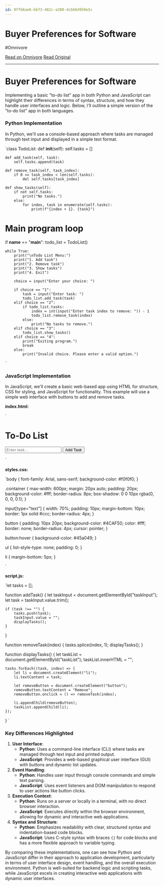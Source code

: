 ```yaml
---
id: 0ffb6ae6-bb73-482c-a300-dcbb6d950e5c
---
```


# Buyer Preferences for Software
#Omnivore

[Read on Omnivore](https://omnivore.app/me/buyer-preferences-for-software-1901a5ad83d)
[Read Original](https://chatgpt.com/share/849ce5f9-f775-4f43-9633-981434c79fb1)


---
# Buyer Preferences for Software

Implementing a basic "to-do list" app in both Python and JavaScript can highlight their differences in terms of syntax, structure, and how they handle user interfaces and logic. Below, I'll outline a simple version of the "to-do list" app in both languages.

### Python Implementation

In Python, we'll use a console-based approach where tasks are managed through text input and displayed in a simple text format.

`class TodoList:
    def __init__(self):
        self.tasks = []

    def add_task(self, task):
        self.tasks.append(task)

    def remove_task(self, task_index):
        if 0 <= task_index < len(self.tasks):
            del self.tasks[task_index]

    def show_tasks(self):
        if not self.tasks:
            print("No tasks.")
        else:
            for index, task in enumerate(self.tasks):
                print(f"{index + 1}. {task}")

# Main program loop
if __name__ == "__main__":
    todo_list = TodoList()

    while True:
        print("\nTodo List Menu:")
        print("1. Add task")
        print("2. Remove task")
        print("3. Show tasks")
        print("4. Exit")

        choice = input("Enter your choice: ")

        if choice == "1":
            task = input("Enter task: ")
            todo_list.add_task(task)
        elif choice == "2":
            if todo_list.tasks:
                index = int(input("Enter task index to remove: ")) - 1
                todo_list.remove_task(index)
            else:
                print("No tasks to remove.")
        elif choice == "3":
            todo_list.show_tasks()
        elif choice == "4":
            print("Exiting program.")
            break
        else:
            print("Invalid choice. Please enter a valid option.")
`

### JavaScript Implementation

In JavaScript, we'll create a basic web-based app using HTML for structure, CSS for styling, and JavaScript for functionality. This example will use a simple web interface with buttons to add and remove tasks.

**index.html:**

`<!DOCTYPE html>
<html lang="en">
<head>
    <meta charset="UTF-8">
    <meta name="viewport" content="width=device-width, initial-scale=1.0">
    <title>To-Do List App</title>
    <link rel="stylesheet" href="styles.css">
</head>
<body>
    <div class="container">
        <h1>To-Do List</h1>
        <input type="text" id="taskInput" placeholder="Enter task...">
        <button onclick="addTask()">Add Task</button>
        <ul id="taskList"></ul>
    </div>
    <script src="script.js"></script>
</body>
</html>
`

**styles.css:**

`body {
    font-family: Arial, sans-serif;
    background-color: #f0f0f0;
}

.container {
    max-width: 600px;
    margin: 20px auto;
    padding: 20px;
    background-color: #fff;
    border-radius: 8px;
    box-shadow: 0 0 10px rgba(0, 0, 0, 0.1);
}

input[type="text"] {
    width: 70%;
    padding: 10px;
    margin-bottom: 10px;
    border: 1px solid #ccc;
    border-radius: 4px;
}

button {
    padding: 10px 20px;
    background-color: #4CAF50;
    color: #fff;
    border: none;
    border-radius: 4px;
    cursor: pointer;
}

button:hover {
    background-color: #45a049;
}

ul {
    list-style-type: none;
    padding: 0;
}

li {
    margin-bottom: 5px;
}

`

**script.js:**

`let tasks = [];

function addTask() {
    let taskInput = document.getElementById("taskInput");
    let task = taskInput.value.trim();

    if (task !== "") {
        tasks.push(task);
        taskInput.value = "";
        displayTasks();
    }
}

function removeTask(index) {
    tasks.splice(index, 1);
    displayTasks();
}

function displayTasks() {
    let taskList = document.getElementById("taskList");
    taskList.innerHTML = "";

    tasks.forEach((task, index) => {
        let li = document.createElement("li");
        li.textContent = task;
        
        let removeButton = document.createElement("button");
        removeButton.textContent = "Remove";
        removeButton.onclick = () => removeTask(index);
        
        li.appendChild(removeButton);
        taskList.appendChild(li);
    });
}
`

### Key Differences Highlighted

1. **User Interface**:  
   * **Python**: Uses a command-line interface (CLI) where tasks are managed through text input and printed output.  
   * **JavaScript**: Provides a web-based graphical user interface (GUI) with buttons and dynamic list updates.
2. **Event Handling**:  
   * **Python**: Handles user input through console commands and simple text parsing.  
   * **JavaScript**: Uses event listeners and DOM manipulation to respond to user actions like button clicks.
3. **Execution Context**:  
   * **Python**: Runs on a server or locally in a terminal, with no direct browser interaction.  
   * **JavaScript**: Executes directly within the browser environment, allowing for dynamic and interactive web applications.
4. **Syntax and Structure**:  
   * **Python**: Emphasizes readability with clear, structured syntax and indentation-based code blocks.  
   * **JavaScript**: Uses C-style syntax with braces `{}` for code blocks and has a more flexible approach to variable typing.

By comparing these implementations, one can see how Python and JavaScript differ in their approach to application development, particularly in terms of user interface design, event handling, and the overall execution environment. Python is well-suited for backend logic and scripting tasks, while JavaScript excels in creating interactive web applications with dynamic user interfaces.

